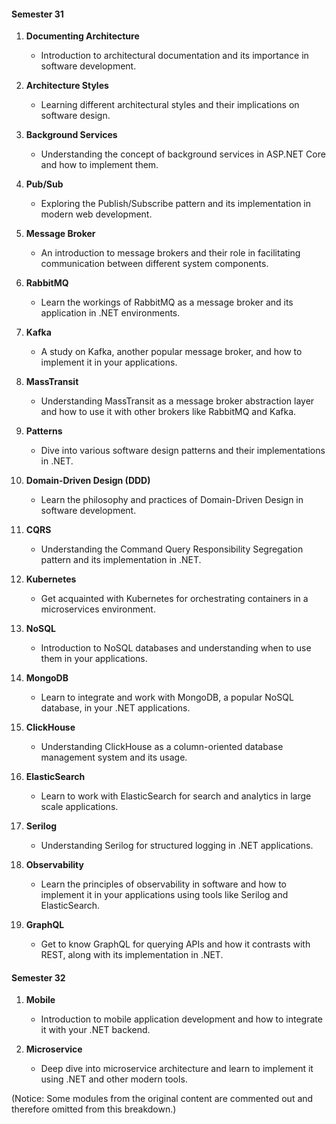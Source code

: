 #### **Semester 31**

1. **Documenting Architecture**
    - Introduction to architectural documentation and its importance in software development.

2. **Architecture Styles**
    - Learning different architectural styles and their implications on software design.

3. **Background Services**
    - Understanding the concept of background services in ASP.NET Core and how to implement them.

4. **Pub/Sub**
    - Exploring the Publish/Subscribe pattern and its implementation in modern web development.

5. **Message Broker**
    - An introduction to message brokers and their role in facilitating communication between different system components.

6. **RabbitMQ**
    - Learn the workings of RabbitMQ as a message broker and its application in .NET environments.

7. **Kafka**
    - A study on Kafka, another popular message broker, and how to implement it in your applications.

8. **MassTransit**
    - Understanding MassTransit as a message broker abstraction layer and how to use it with other brokers like RabbitMQ and Kafka.

9. **Patterns**
    - Dive into various software design patterns and their implementations in .NET.

10. **Domain-Driven Design (DDD)**
    - Learn the philosophy and practices of Domain-Driven Design in software development.

11. **CQRS**
    - Understanding the Command Query Responsibility Segregation pattern and its implementation in .NET.

12. **Kubernetes**
    - Get acquainted with Kubernetes for orchestrating containers in a microservices environment.

13. **NoSQL**
    - Introduction to NoSQL databases and understanding when to use them in your applications.

14. **MongoDB**
    - Learn to integrate and work with MongoDB, a popular NoSQL database, in your .NET applications.

15. **ClickHouse**
    - Understanding ClickHouse as a column-oriented database management system and its usage.

16. **ElasticSearch**
    - Learn to work with ElasticSearch for search and analytics in large scale applications.

17. **Serilog**
    - Understanding Serilog for structured logging in .NET applications.

18. **Observability**
    - Learn the principles of observability in software and how to implement it in your applications using tools like Serilog and ElasticSearch.

19. **GraphQL**
    - Get to know GraphQL for querying APIs and how it contrasts with REST, along with its implementation in .NET.

#### **Semester 32**

1. **Mobile**
    - Introduction to mobile application development and how to integrate it with your .NET backend.

2. **Microservice**
    - Deep dive into microservice architecture and learn to implement it using .NET and other modern tools.

(Notice: Some modules from the original content are commented out and therefore omitted from this breakdown.)
